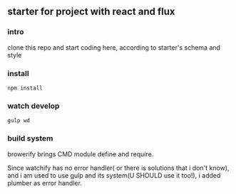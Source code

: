 ## starter for project with react and flux

### intro
clone this repo and start coding here, according to starter's schema and  style

### install
    npm install

### watch develop
    gulp wd


### build system
browerify brings CMD module define and require. 

Since watchify has no error handler( or there is solutions that i don't know), and i am used to use gulp and its system(U SHOULD use it too!), i added plumber as error handler.